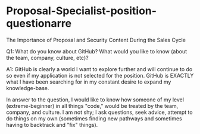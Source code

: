 # Proposal-Specialist-position-questionarre
The Importance of Proposal and Security Content During the Sales Cycle 

Q1: What do you know about GitHub? What would you like to know (about the team, company, culture, etc)?

A1: GitHub is clearly a world I want to explore further and will continue to do so even if my application is not selected for the position. GitHub is EXACTLY what I have been searching for in my constant desire to expand my knowledge-base. 

In answer to the question, I would like to know how someone of my level (extreme-beginner) in all things "code," would be treated by the team, company, and culture. I am not shy; I ask questions, seek advice, attempt to do things on my own (sometimes finding new pathways and sometimes having to backtrack and "fix" things). 
